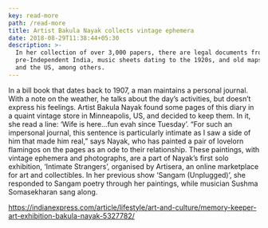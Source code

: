 ```yaml
---
key: read-more
path: /read-more
title: Artist Bakula Nayak collects vintage ephemera 
date: 2018-08-29T11:38:44+05:30
description: >-
  In her collection of over 3,000 papers, there are legal documents from
  pre-Independent India, music sheets dating to the 1920s, and old maps of India
  and the US, among others.
---
```

In a bill book that dates back to 1907, a man maintains a personal journal. With a note on the weather, he talks about the day’s activities, but doesn’t express his feelings. Artist Bakula Nayak found some pages of this diary in a quaint vintage store in Minneapolis, US, and decided to keep them. In it, she read a line: ‘Wife is here…fun evah since Tuesday’. “For such an impersonal journal, this sentence is particularly intimate as I saw a side of him that made him real,” says Nayak, who has painted a pair of lovelorn flamingos on the pages as an ode to their relationship. These paintings, with vintage ephemera and photographs, are a part of Nayak’s first solo exhibition, ‘Intimate Strangers’, organised by Artisera, an online marketplace for art and collectibles. In her previous show ‘Sangam (Unplugged)’, she responded to Sangam poetry through her paintings, while musician Sushma Somasekharan sang along.





<https://indianexpress.com/article/lifestyle/art-and-culture/memory-keeper-art-exhibition-bakula-nayak-5327782/>
